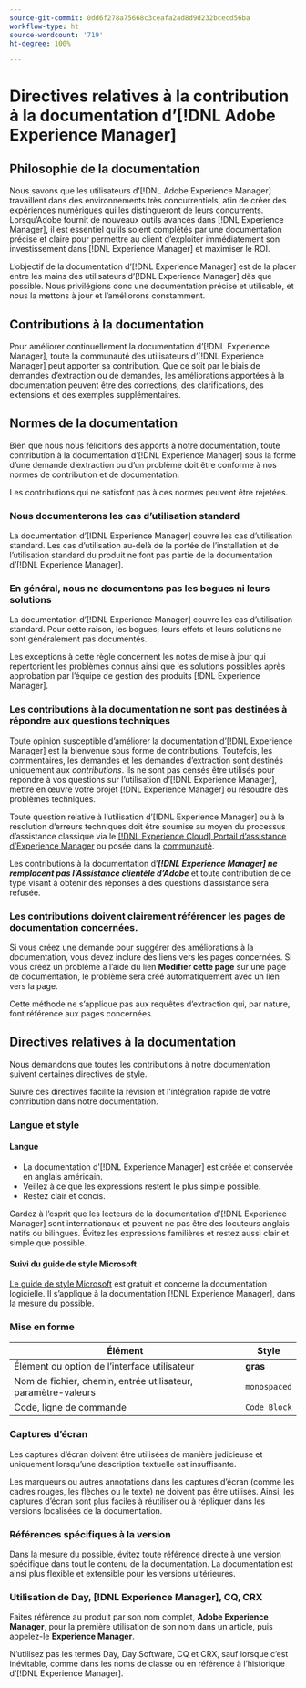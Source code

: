 ```yaml
---
source-git-commit: 0dd6f278a75668c3ceafa2ad8d9d232bcecd56ba
workflow-type: ht
source-wordcount: '719'
ht-degree: 100%

---
```

# Directives relatives à la contribution à la documentation d’[!DNL Adobe Experience Manager]

## Philosophie de la documentation

Nous savons que les utilisateurs d’[!DNL Adobe Experience Manager] travaillent dans des environnements très concurrentiels, afin de créer des expériences numériques qui les distingueront de leurs concurrents. Lorsqu’Adobe fournit de nouveaux outils avancés dans [!DNL Experience Manager], il est essentiel qu’ils soient complétés par une documentation précise et claire pour permettre au client d’exploiter immédiatement son investissement dans [!DNL Experience Manager] et maximiser le ROI.

L’objectif de la documentation d’[!DNL Experience Manager] est de la placer entre les mains des utilisateurs d’[!DNL Experience Manager] dès que possible. Nous privilégions donc une documentation précise et utilisable, et nous la mettons à jour et l’améliorons constamment.

## Contributions à la documentation

Pour améliorer continuellement la documentation d’[!DNL Experience Manager], toute la communauté des utilisateurs d’[!DNL Experience Manager] peut apporter sa contribution. Que ce soit par le biais de demandes d’extraction ou de demandes, les améliorations apportées à la documentation peuvent être des corrections, des clarifications, des extensions et des exemples supplémentaires.

## Normes de la documentation

Bien que nous nous félicitions des apports à notre documentation, toute contribution à la documentation d’[!DNL Experience Manager] sous la forme d’une demande d’extraction ou d’un problème doit être conforme à nos normes de contribution et de documentation.

Les contributions qui ne satisfont pas à ces normes peuvent être rejetées.

### Nous documenterons les cas d’utilisation standard

La documentation d’[!DNL Experience Manager] couvre les cas d’utilisation standard. Les cas d’utilisation au-delà de la portée de l’installation et de l’utilisation standard du produit ne font pas partie de la documentation d’[!DNL Experience Manager].

### En général, nous ne documentons pas les bogues ni leurs solutions

La documentation d’[!DNL Experience Manager] couvre les cas d’utilisation standard. Pour cette raison, les bogues, leurs effets et leurs solutions ne sont généralement pas documentés.

Les exceptions à cette règle concernent les notes de mise à jour qui répertorient les problèmes connus ainsi que les solutions possibles après approbation par l’équipe de gestion des produits [!DNL Experience Manager].

### Les contributions à la documentation ne sont pas destinées à répondre aux questions techniques

Toute opinion susceptible d’améliorer la documentation d’[!DNL Experience Manager] est la bienvenue sous forme de contributions. Toutefois, les commentaires, les demandes et les demandes d’extraction sont destinés uniquement aux *contributions*. Ils ne sont pas censés être utilisés pour répondre à vos questions sur l’utilisation d’[!DNL Experience Manager], mettre en œuvre votre projet [!DNL Experience Manager] ou résoudre des problèmes techniques.

Toute question relative à l’utilisation d’[!DNL Experience Manager] ou à la résolution d’erreurs techniques doit être soumise au moyen du processus d’assistance classique via le [[!DNL Experience Cloud] Portail d’assistance d’Experience Manager](https://experienceleague.adobe.com/?support-solution=Experience+Manager&amp;lang=fr#support) ou posée dans la [communauté](https://experienceleaguecommunities.adobe.com/t5/adobe-experience-manager/ct-p/adobe-experience-manager-community).

Les contributions à la documentation d’***[!DNL Experience Manager] ne remplacent pas l’Assistance clientèle d’Adobe*** et toute contribution de ce type visant à obtenir des réponses à des questions d’assistance sera refusée.

### Les contributions doivent clairement référencer les pages de documentation concernées.

Si vous créez une demande pour suggérer des améliorations à la documentation, vous devez inclure des liens vers les pages concernées. Si vous créez un problème à l’aide du lien **Modifier cette page** sur une page de documentation, le problème sera créé automatiquement avec un lien vers la page.

Cette méthode ne s’applique pas aux requêtes d’extraction qui, par nature, font référence aux pages concernées.

## Directives relatives à la documentation

Nous demandons que toutes les contributions à notre documentation suivent certaines directives de style.

Suivre ces directives facilite la révision et l’intégration rapide de votre contribution dans notre documentation.

### Langue et style

#### Langue

* La documentation d’[!DNL Experience Manager] est créée et conservée en anglais américain.
* Veillez à ce que les expressions restent le plus simple possible.
* Restez clair et concis.

Gardez à l’esprit que les lecteurs de la documentation d’[!DNL Experience Manager] sont internationaux et peuvent ne pas être des locuteurs anglais natifs ou bilingues. Évitez les expressions familières et restez aussi clair et simple que possible.

#### Suivi du guide de style Microsoft

[Le guide de style Microsoft](https://docs.microsoft.com/fr-fr/style-guide/welcome/) est gratuit et concerne la documentation logicielle. Il s’applique à la documentation [!DNL Experience Manager], dans la mesure du possible.

### Mise en forme

| Élément | Style |
|---|---|
| Élément ou option de l’interface utilisateur | **gras** |
| Nom de fichier, chemin, entrée utilisateur, paramètre-valeurs | `monospaced` |
| Code, ligne de commande | ```Code Block``` |

### Captures d’écran

Les captures d’écran doivent être utilisées de manière judicieuse et uniquement lorsqu’une description textuelle est insuffisante.

Les marqueurs ou autres annotations dans les captures d’écran (comme les cadres rouges, les flèches ou le texte) ne doivent pas être utilisés. Ainsi, les captures d’écran sont plus faciles à réutiliser ou à répliquer dans les versions localisées de la documentation.

### Références spécifiques à la version

Dans la mesure du possible, évitez toute référence directe à une version spécifique dans tout le contenu de la documentation. La documentation est ainsi plus flexible et extensible pour les versions ultérieures.

### Utilisation de Day, [!DNL Experience Manager], CQ, CRX

Faites référence au produit par son nom complet, **Adobe Experience Manager**, pour la première utilisation de son nom dans un article, puis appelez-le **Experience Manager**.

N’utilisez pas les termes Day, Day Software, CQ et CRX, sauf lorsque c’est inévitable, comme dans les noms de classe ou en référence à l’historique d’[!DNL Experience Manager].
